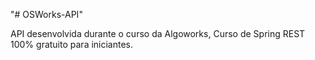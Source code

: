 "# OSWorks-API" 
  
  API desenvolvida durante o curso da Algoworks, Curso de Spring REST 100% gratuito para iniciantes.
